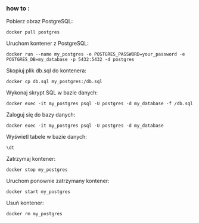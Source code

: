 ### how to :
Pobierz obraz PostgreSQL:

`docker pull postgres`

Uruchom kontener z PostgreSQL:

`docker run --name my_postgres -e POSTGRES_PASSWORD=your_password -e POSTGRES_DB=my_database -p 5432:5432 -d postgres`

Skopiuj plik db.sql do kontenera:

`docker cp db.sql my_postgres:/db.sql`

Wykonaj skrypt SQL w bazie danych:

`docker exec -it my_postgres psql -U postgres -d my_database -f /db.sql`

Zaloguj się do bazy danych:

`docker exec -it my_postgres psql -U postgres -d my_database`

Wyświetl tabele w bazie danych:

`\dt`

Zatrzymaj kontener:

`docker stop my_postgres`

Uruchom ponownie zatrzymany kontener:

`docker start my_postgres`

Usuń kontener:

`docker rm my_postgres`
